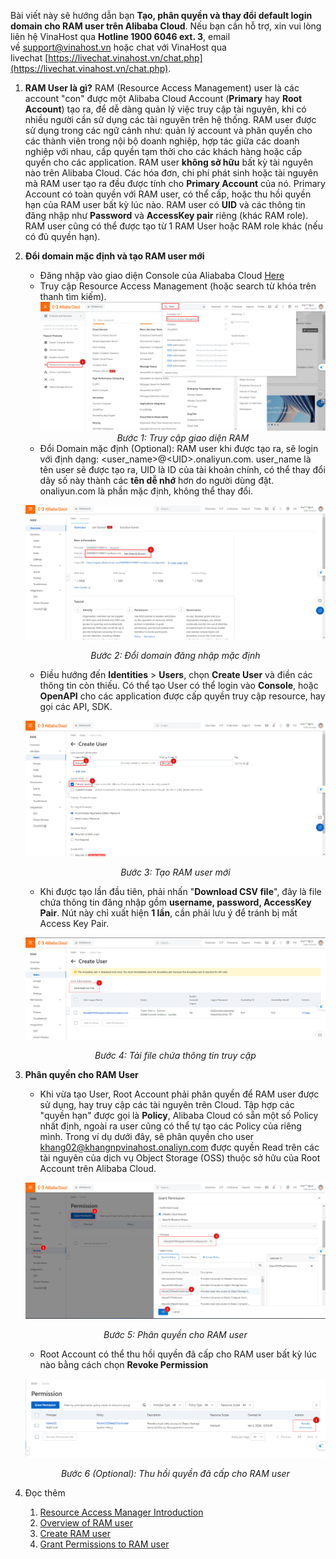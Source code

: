 Bài viết này sẽ hướng dẫn bạn **Tạo, phân quyền và thay đổi default login domain cho RAM user trên Alibaba Cloud**. Nếu bạn cần hỗ trợ, xin vui lòng liên hệ VinaHost qua **Hotline 1900 6046 ext. 3**, email về [support@vinahost.vn](mailto:support@vinahost.vn) hoặc chat với VinaHost qua livechat [https://livechat.vinahost.vn/chat.php](https://livechat.vinahost.vn/chat.php).
1. **RAM User là gì?**
	RAM (Resource Access Management) user là các account "con" được một Alibaba Cloud Account (**Primary** hay **Root Account**) tạo ra, để dễ dàng quản lý việc truy cập tài nguyên, khi có nhiều người cần sử dụng các tài nguyên trên hệ thống. RAM user được sử dụng trong các ngữ cảnh như: quản lý account và phân quyền cho các thành viên trong nội bộ doanh nghiệp, hợp tác giữa các doanh nghiệp với nhau, cấp quyền tạm thời cho các khách hàng hoặc cấp quyền cho các application.
	RAM user **không sở hữu** bất kỳ tài nguyên nào trên Alibaba Cloud. Các hóa đơn, chi phí phát sinh hoặc tài nguyên mà RAM user tạo ra đều được tính cho **Primary Account** của nó. Primary Account có toàn quyền với RAM user, có thể cấp, hoặc thu hồi quyền hạn của RAM user bất kỳ lúc nào.
	RAM user có **UID** và các thông tin đăng nhập như **Password** và **AccessKey pair** riêng (khác RAM role).
	RAM user cũng có thể được tạo từ 1 RAM User hoặc RAM role khác (nếu có đủ quyền hạn).
2. **Đổi domain mặc định và tạo RAM user mới**
	- Đăng nhập vào giao diện Console của Aliababa Cloud [Here](https://account.alibabacloud.com)
	- Truy cập Resource Access Management (hoặc search từ khóa trên thanh tìm kiếm).
	![](images/Ali_RAM01.png)
	*<center>Bước 1: Truy cập giao diện RAM</center>*
	- Đổi Domain mặc định (Optional): RAM user khi được tạo ra, sẽ login với định dạng: \<user_name\>@\<UID\>.onaliyun.com. user_name là tên user sẽ được tạo ra, UID là ID của tài khoản chính, có thể thay đổi dãy số này thành các **tên dễ nhớ** hơn do người dùng đặt. onaliyun.com là phần mặc định, không thể thay đổi.
	
	![](images/Ali_RAM03.png)
	*<center>Bước 2: Đổi domain đăng nhập mặc định</center>*
	- Điều hướng đến **Identities** > **Users**, chọn **Create User** và điền các thông tin còn thiếu. Có thể tạo User có thể login vào **Console**, hoặc **OpenAPI** cho các application được cấp quyền truy cập resource, hay gọi các API, SDK.
	
	![](images/Ali_RAM04.png)
	*<center>Bước 3: Tạo RAM user mới</center>*
	- Khi được tạo lần đầu tiên, phải nhấn "**Download CSV file**", đây là file chứa thông tin đăng nhập gồm **username, password, AccessKey Pair**. Nút này chỉ xuất hiện **1 lần**, cần phải lưu ý để tránh bị mất Access Key Pair.
	
	![](images/Ali_RAM05.png)
	*<center>Bước 4: Tải file chứa thông tin truy cập</center>*
3. **Phân quyền cho RAM User**
	- Khi vừa tạo User, Root Account phải phân quyền để RAM user được sử dụng, hay truy cập các tài nguyên trên Cloud. Tập hợp các "quyền hạn" được gọi là **Policy**, Alibaba Cloud có sẵn một số Policy nhất định, ngoài ra user cũng có thể tự tạo các Policy của riêng mình. Trong ví dụ dưới đây, sẽ phân quyền cho user khang02@khangnpvinahost.onaliyn.com được quyền Read trên các tài nguyên của dịch vụ Object Storage (OSS) thuộc sở hữu của Root Account trên Alibaba Cloud.
	
	![](images/Ali_RAM06.png)
	*<center>Bước 5: Phân quyền cho RAM user</center>*
	- Root Account có thể thu hồi quyền đã cấp cho RAM user bất kỳ lúc nào bằng cách chọn **Revoke Permission**
	
	![](images/Ali_RAM07.png)
	*<center>Bước 6 (Optional): Thu hồi quyền đã cấp cho RAM user</center>*
4. Đọc thêm
	1. [Resource Access Manager Introduction](https://docs-aliyun.cn-hangzhou.oss.aliyun-inc.com/pdf/ram-intro-intl-en-2017-03-19.pdf)
	2. [Overview of RAM user](https://www.alibabacloud.com/help/en/ram/user-guide/overview-of-ram-users)
	3. [Create RAM user](https://www.alibabacloud.com/help/en/ram/user-guide/create-a-ram-user)
	4. [Grant Permissions to RAM user](https://www.alibabacloud.com/help/en/ram/user-guide/grant-permissions-to-the-ram-user#task-187800)